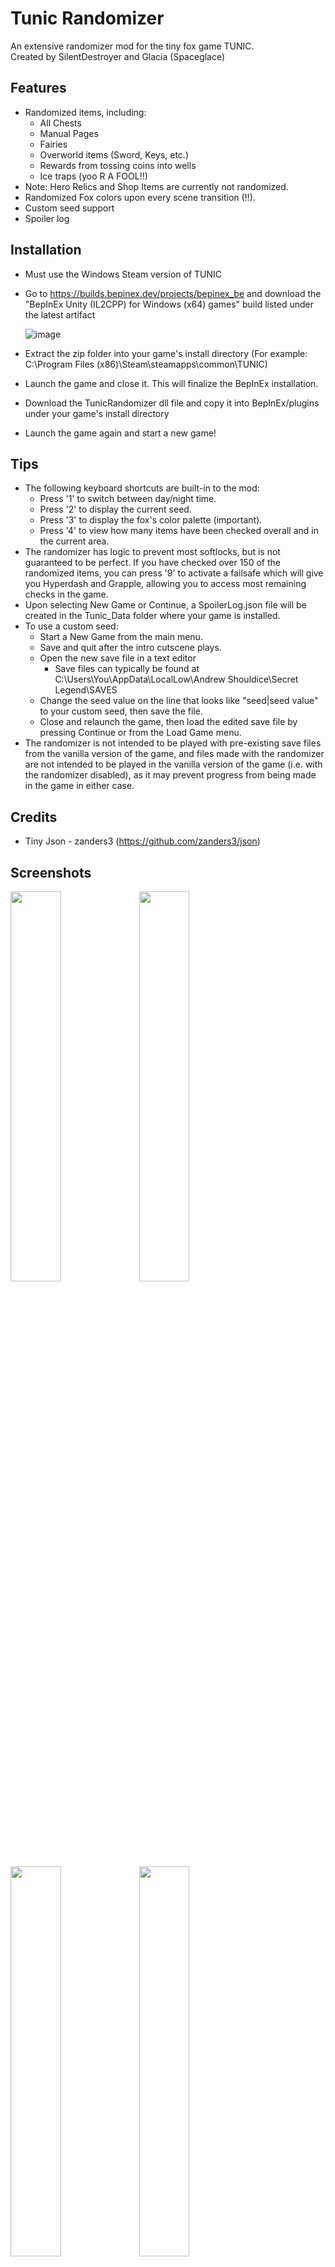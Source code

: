 # Tunic Randomizer
An extensive randomizer mod for the tiny fox game TUNIC.
<br>
Created by SilentDestroyer and Glacia (Spaceglace)

## Features
- Randomized items, including:
  - All Chests
  - Manual Pages
  - Fairies
  - Overworld items (Sword, Keys, etc.)
  - Rewards from tossing coins into wells
  - Ice traps (yoo R A FOOL!!)
- Note: Hero Relics and Shop Items are currently not randomized.
- Randomized Fox colors upon every scene transition (!!).
- Custom seed support
- Spoiler log

## Installation
- Must use the Windows Steam version of TUNIC
- Go to https://builds.bepinex.dev/projects/bepinex_be and download the "BepInEx Unity (IL2CPP) for Windows (x64) games" build listed under the latest artifact
  
  ![image](https://user-images.githubusercontent.com/110704408/185545726-bd97af1b-65af-45c7-ac90-d97397e98c5e.png)
- Extract the zip folder into your game's install directory (For example: C:\Program Files (x86)\Steam\steamapps\common\TUNIC)
- Launch the game and close it. This will finalize the BepInEx installation.
- Download the TunicRandomizer dll file and copy it into BepInEx/plugins under your game's install directory
- Launch the game again and start a new game!

## Tips
- The following keyboard shortcuts are built-in to the mod:
  - Press '1' to switch between day/night time.
  - Press '2' to display the current seed.
  - Press '3' to display the fox's color palette (important).
  - Press '4' to view how many items have been checked overall and in the current area.
- The randomizer has logic to prevent most softlocks, but is not guaranteed to be perfect. If you have checked over 150 of the randomized items, you can press '9' to activate a failsafe which will give you Hyperdash and Grapple, allowing you to access most remaining checks in the game.
- Upon selecting New Game or Continue, a SpoilerLog.json file will be created in the Tunic_Data folder where your game is installed.
- To use a custom seed:
  - Start a New Game from the main menu.
  - Save and quit after the intro cutscene plays.
  - Open the new save file in a text editor 
    - Save files can typically be found at C:\Users\You\AppData\LocalLow\Andrew Shouldice\Secret Legend\SAVES
  - Change the seed value on the line that looks like "seed|seed value" to your custom seed, then save the file.
  - Close and relaunch the game, then load the edited save file by pressing Continue or from the Load Game menu.
- The randomizer is not intended to be played with pre-existing save files from the vanilla version of the game, and files made with the randomizer are not intended to be played in the vanilla version of the game (i.e. with the randomizer disabled), as it may prevent progress from being made in the game in either case.
  
## Credits
- Tiny Json - zanders3 (https://github.com/zanders3/json)

## Screenshots
<img src="https://user-images.githubusercontent.com/110704408/185547173-e9328f5f-431c-4611-8cbf-9fba98eb0a1e.png" height="40%" width="40%"/> <img src="https://user-images.githubusercontent.com/110704408/185546864-9546ec58-c9a9-4e5d-8a74-bce0a697a6eb.png" height="40%" width="40%"/>
<img src="https://user-images.githubusercontent.com/110704408/185547851-676b91e8-15d5-403b-b6b4-1b0b8ddb445e.png" height="40%" width="40%"/> <img src="https://user-images.githubusercontent.com/110704408/185547944-b4317305-2e95-4d92-b8ae-35850bb21731.png" height="40%" width="40%"/>
